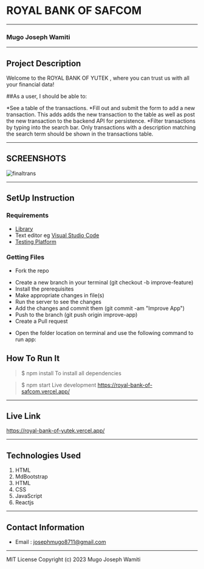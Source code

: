 # ROYAL BANK OF SAFCOM
*****
### Mugo Joseph Wamiti
****
## Project Description
Welcome to the  ROYAL BANK OF YUTEK , where you can trust us with all your financial data!

##As a user, I should be able to:

*See a table of the transactions.
*Fill out and submit the form to add a new transaction. This adds adds the new transaction to the table as well as post the new transaction to the backend API for persistence.
*Filter transactions by typing into the search bar. Only transactions with a description matching the search term should be shown in the transactions table.
******

## SCREENSHOTS
![finaltrans](https://user-images.githubusercontent.com/91910681/213945362-f157736e-b0f6-4232-bd45-d9c64054d333.png)


********
## SetUp Instruction
### Requirements
* [Library](https://reactjs.org/)
* Text editor eg [Visual Studio Code](https://code.visualstudio.com/download)
* [Testing Platform](https://royal-bank-of-yutek.vercel.app/)


### Getting Files
* Fork the repo
- Create a new branch in your terminal (git checkout -b improve-feature)
- Install the prerequisites
- Make appropriate changes in file(s)
- Run the server to see the changes
- Add the changes and commit them (git commit -am "Improve App")
- Push to the branch (git push origin improve-app)
- Create a Pull request
* Open the folder location on terminal and use the following command to run app:

## How To Run It
>  $ npm install
To install all dependencies

> $ npm start
Live development https://royal-bank-of-safcom.vercel.app/
*****
## Live Link
https://royal-bank-of-yutek.vercel.app/
*****

## Technologies Used
1. HTML
2. MdBootstrap
3. HTML
4. CSS
5. JavaScript
6. Reactjs

*****
## Contact Information
* Email : josephmugo8711@gmail.com
*****
MIT License
Copyright (c) 2023 Mugo Joseph Wamiti
